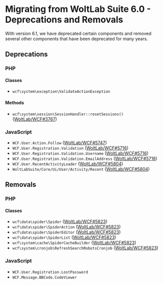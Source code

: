 # Migrating from WoltLab Suite 6.0 - Deprecations and Removals

With version 6.1, we have deprecated certain components and removed several other components that have been deprecated for many years.

## Deprecations

### PHP

#### Classes

- `wcf\system\exception\ValidateActionException`

#### Methods

- `wcf\system\session\SessionHandler::resetSessions()` ([WoltLab/WCF#3767](https://github.com/WoltLab/WCF/pull/3767))

### JavaScript

- `WCF.User.Action.Follow` ([WoltLab/WCF#5747](https://github.com/WoltLab/WCF/pull/5747))
- `WCF.User.Registration.Validation` ([WoltLab/WCF#5716](https://github.com/WoltLab/WCF/pull/5716))
- `WCF.User.Registration.Validation.Username` ([WoltLab/WCF#5716](https://github.com/WoltLab/WCF/pull/5716))
- `WCF.User.Registration.Validation.EmailAddress` ([WoltLab/WCF#5716](https://github.com/WoltLab/WCF/pull/5716))
- `WCF.User.RecentActivityLoader` ([WoltLab/WCF#5804](https://github.com/WoltLab/WCF/pull/5804))
- `WoltLabSuite/Core/Ui/User/Activity/Recent` ([WoltLab/WCF#5804](https://github.com/WoltLab/WCF/pull/5804))

## Removals

### PHP

#### Classes

- `wcf\data\spider\Spider` ([WoltLab/WCF#5823](https://github.com/WoltLab/WCF/pull/5823))
- `wcf\data\spider\SpiderAction` ([WoltLab/WCF#5823](https://github.com/WoltLab/WCF/pull/5823))
- `wcf\data\spider\SpiderEditor` ([WoltLab/WCF#5823](https://github.com/WoltLab/WCF/pull/5823))
- `wcf\data\spider\SpiderList` ([WoltLab/WCF#5823](https://github.com/WoltLab/WCF/pull/5823))
- `wcf\system\cache\SpiderCacheBuilder` ([WoltLab/WCF#5823](https://github.com/WoltLab/WCF/pull/5823))
- `wcf\system\cronjob\RefreshSearchRobotsCronjob` ([WoltLab/WCF#5823](https://github.com/WoltLab/WCF/pull/5823))

### JavaScript

- `WCF.User.Registration.LostPassword`
- `WCF.Message.BBCode.CodeViewer`
